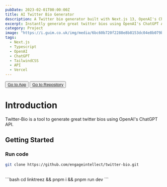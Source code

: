 ```yaml
---
pubDate: 2023-02-01T00:00:00Z
title: AI Twitter Bio Generator
description: A Twitter bio generator built with Next.js 13, OpenAI's ChatGPT API, and TailwindCSS.
excerpt: Instantly generate great twitter bios using OpenAI's ChatGPT API.
category: Project
image: "https://i.guim.co.uk/img/media/6bc60b720f2288e8b8153dc04e8b079b4a7a9dd6/0_93_4276_2566/master/4276.jpg?width=1200&quality=85&auto=format&fit=max&s=dbf5ae905596b39263143be5a4ec7488"
tags:
  - Next.js
  - Typescript
  - OpenAI
  - ChatGPT
  - TailwindCSS
  - API
  - Vercel
---
```


<div class="flex gap-2">
  <button class="p-2 rounded border border-primary/20 md:hover:shadow transition-shadow duration-200"> 
    <a href="https://twitter-bio-tau.vercel.app" target="_blank"> Go to App </a>
  </button>

  <button class="p-2 rounded border border-primary/20 md:hover:shadow transition-shadow duration-200"> 
    <a href="https://github.com/engageintellect/twitter-bio" target="_blank">Go to Repository</a>
  </button>
</div>

# Introduction

Twitter-Bio is a tool to generate great twitter bios using OpenAI's ChatGPT API.

## Getting Started

### Run code

```bash
git clone https://github.com/engageintellect/twitter-bio.git
```

<br/>
```bash
cd linktreez && pnpm i && pnpm run dev
```
